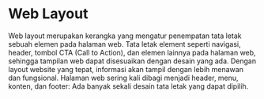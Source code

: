 # Web Layout
Web layout merupakan kerangka yang mengatur penempatan tata letak sebuah elemen pada halaman web. Tata letak element seperti navigasi, header, tombol CTA (Call to Action), dan elemen lainnya pada halaman web, sehingga tampilan web dapat disesuaikan dengan desain yang ada. Dengan layout website yang tepat, informasi akan tampil dengan lebih menawan dan fungsional.
Halaman web sering kali dibagi menjadi header, menu, konten, dan footer: Ada banyak sekali desain tata letak yang dapat dipilih.
